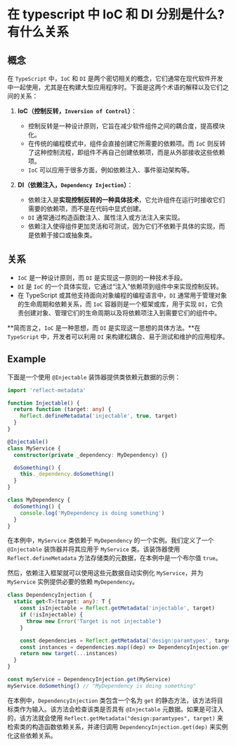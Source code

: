 # 在 typescript 中 IoC 和 DI 分别是什么?有什么关系

## 概念

在 `TypeScript` 中，`IoC` 和 `DI` 是两个密切相关的概念，它们通常在现代软件开发中一起使用，尤其是在构建大型应用程序时。下面是这两个术语的解释以及它们之间的关系：

1. **IoC（控制反转，`Inversion of Control`）**：

   - 控制反转是一种设计原则，它旨在减少软件组件之间的耦合度，提高模块化。
   - 在传统的编程模式中，组件会直接创建它所需要的依赖项。而 `IoC` 则反转了这种控制流程，即组件不再自己创建依赖项，而是从外部接收这些依赖项。
   - `IoC` 可以应用于很多方面，例如依赖注入、事件驱动架构等。

2. **DI（依赖注入，`Dependency Injection`）**：
   - 依赖注入是**实现控制反转的一种具体技术**，它允许组件在运行时接收它们需要的依赖项，而不是在代码中显式创建。
   - `DI` 通常通过构造函数注入、属性注入或方法注入来实现。
   - 依赖注入使得组件更加灵活和可测试，因为它们不依赖于具体的实现，而是依赖于接口或抽象类。

## 关系

- `IoC` 是一种设计原则，而 `DI` 是实现这一原则的一种技术手段。
- `DI` 是 `IoC` 的一个具体实现，它通过“注入”依赖项到组件中来实现控制反转。
- 在 TypeScript 或其他支持面向对象编程的编程语言中，`DI` 通常用于管理对象的生命周期和依赖关系，而 `IoC` 容器则是一个框架或库，用于实现 `DI`，它负责创建对象、管理它们的生命周期以及将依赖项注入到需要它们的组件中。

**简而言之，`IoC` 是一种思想，而 `DI` 是实现这一思想的具体方法。**在 `TypeScript` 中，开发者可以利用 `DI` 来构建松耦合、易于测试和维护的应用程序。

## Example

下面是一个使用 `@Injectable` 装饰器提供类依赖元数据的示例：

```ts
import 'reflect-metadata'

function Injectable() {
  return function (target: any) {
    Reflect.defineMetadata('injectable', true, target)
  }
}

@Injectable()
class MyService {
  constructor(private _dependency: MyDependency) {}

  doSomething() {
    this._dependency.doSomething()
  }
}

class MyDependency {
  doSomething() {
    console.log('MyDependency is doing something')
  }
}
```

在本例中，`MyService` 类依赖于 `MyDependency` 的一个实例。我们定义了一个 `@Injectable` 装饰器并将其应用于 `MyService` 类。该装饰器使用 `Reflect.defineMetadata` 方法存储类的元数据，在本例中是一个布尔值 `true`。

然后，依赖注入框架就可以使用这些元数据自动实例化 `MyService`，并为 `MyService` 实例提供必要的依赖 `MyDependency`。

```ts
class DependencyInjection {
  static get<T>(target: any): T {
    const isInjectable = Reflect.getMetadata('injectable', target)
    if (!isInjectable) {
      throw new Error('Target is not injectable')
    }

    const dependencies = Reflect.getMetadata('design:paramtypes', target) || []
    const instances = dependencies.map((dep) => DependencyInjection.get(dep))
    return new target(...instances)
  }
}

const myService = DependencyInjection.get(MyService)
myService.doSomething() // "MyDependency is doing something"
```

在本例中，`DependencyInjection` 类包含一个名为 `get` 的静态方法，该方法将目标类作为输入。该方法会检查该类是否具有 `@Injectable` 元数据。如果是可注入的，该方法就会使用 `Reflect.getMetadata("design:paramtypes", target)` 来检索类的构造函数依赖关系，并递归调用 `DependencyInjection.get(dep)` 来实例化这些依赖关系。
